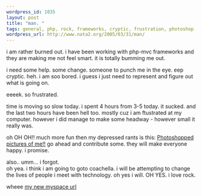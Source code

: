 ```yaml
--- 
wordpress_id: 1035
layout: post
title: "man. "
tags: general, php, rock, frameworks, cryptic, frustration, photoshop
wordpress_url: http://www.nata2.org/2005/03/31/man/
---
```

i am rather burned out. i have been working with php-mvc frameworks and they are making me not feel smart. it is totally bumming me out.  

i need some help. some change. someone to punch me in the eye. eep cryptic. heh. i am soo bored. i guess i just need to represent and figure out what is going on. 

eeeek. so frustrated. 

time is moving so slow today. i spent 4 hours from 3-5 today. it sucked. and the last two hours have been hell too. mostly cuz i am ftustrated at my computer. however i did manage to make some headway - however small it really was. 

oh OH OH!! much more fun then my depressed rants is this: <a href="http://nata2.info/?path=pictures%2FIncoming%2Fphotoshopped_harper">Photoshopped pictures of me!!</a> go ahead and contribute some. they will make everyone happy. i promise.

also.. umm... i forgot.  
oh yea. i think i am going to goto coachella. i will be attempting to change the lives of people i meet with technology. oh yes i will. OH YES. i love rock. 

wheee <a href="http://www.myspace.com/nata2">my new myspace url</a>
